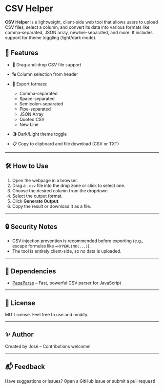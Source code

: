 # CSV Helper

**CSV Helper** is a lightweight, client-side web tool that allows users to upload CSV files, select a column, and convert its data into various formats like comma-separated, JSON array, newline-separated, and more. It includes support for theme toggling (light/dark mode).

## 🚀 Features

* 📂 Drag-and-drop CSV file support
* 🔠 Column selection from header
* 🔧 Export formats:

  * Comma-separated
  * Space-separated
  * Semicolon-separated
  * Pipe-separated
  * JSON Array
  * Quoted CSV
  * New Line
* 🌗 Dark/Light theme toggle
* 📋 Copy to clipboard and file download (CSV or TXT)

---

## 🛠️ How to Use

1. Open the webpage in a browser.
2. Drag a `.csv` file into the drop zone or click to select one.
3. Choose the desired column from the dropdown.
4. Select the output format.
5. Click **Generate Output**.
6. Copy the result or download it as a file.

---

## 🔒 Security Notes

* CSV injection prevention is recommended before exporting (e.g., escape formulas like `=HYPERLINK(...)`).
* The tool is entirely client-side, so no data is uploaded.

---

## 🧩 Dependencies

* [PapaParse](https://www.papaparse.com/) – Fast, powerful CSV parser for JavaScript

---

## 📄 License

MIT License. Feel free to use and modify.

---

## ✨ Author

Created by José – Contributions welcome!

---

## 📬 Feedback

Have suggestions or issues? Open a GitHub issue or submit a pull request!
